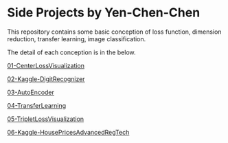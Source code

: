 # Side Projects by Yen-Chen-Chen

This repository contains some basic conception of loss function, dimension reduction, transfer learning, image classification.

The detail of each conception is in the below.

[01-CenterLossVisualization](https://github.com/machineCYC/SideProjects/tree/master/01-CenterLossVisualization)

[02-Kaggle-DigitRecognizer](https://github.com/machineCYC/SideProjects/tree/master/02-Kaggle-DigitRecognizer)

[03-AutoEncoder](https://github.com/machineCYC/SideProjects/tree/master/03-AutoEncoder)

[04-TransferLearning](https://github.com/machineCYC/SideProjects/tree/master/04-TransferLearning)

[05-TripletLossVisualization](https://github.com/machineCYC/SideProjects/tree/master/05-TripletLossVisualization)

[06-Kaggle-HousePricesAdvancedRegTech](https://github.com/machineCYC/SideProjects/tree/master/06-Kaggle-HousePricesAdvancedRegTech)